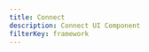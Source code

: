```yaml
---
title: Connect
description: Connect UI Component
filterKey: framework
---
```


<inline-fragment framework="react" src="~/ui-legacy/api/fragments/react/connect.md"></inline-fragment>
<inline-fragment framework="vue" src="~/ui-legacy/api/fragments/vue/connect.md"></inline-fragment>